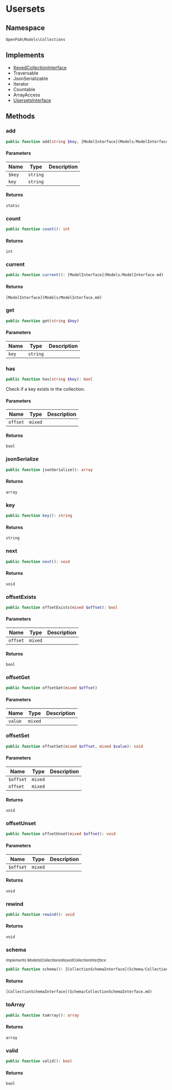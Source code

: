 # Usersets


## Namespace
`OpenFGA\Models\Collections`

## Implements
* [KeyedCollectionInterface](Models/Collections/KeyedCollectionInterface.md)
* Traversable
* JsonSerializable
* Iterator
* Countable
* ArrayAccess
* [UsersetsInterface](Models/Collections/UsersetsInterface.md)



## Methods
### add


```php
public function add(string $key, [ModelInterface](Models/ModelInterface.md) $item): static
```


#### Parameters
| Name | Type | Description |
|------|------|-------------|
| `$key` | `string` |  |
| `key` | `string` |  |

#### Returns
`static`

### count


```php
public function count(): int
```



#### Returns
`int`

### current


```php
public function current(): [ModelInterface](Models/ModelInterface.md)
```



#### Returns
`[ModelInterface](Models/ModelInterface.md)`

### get


```php
public function get(string $key)
```


#### Parameters
| Name | Type | Description |
|------|------|-------------|
| `key` | `string` |  |


### has


```php
public function has(string $key): bool
```

Check if a key exists in the collection.

#### Parameters
| Name | Type | Description |
|------|------|-------------|
| `offset` | `mixed` |  |

#### Returns
`bool`

### jsonSerialize


```php
public function jsonSerialize(): array
```



#### Returns
`array`

### key


```php
public function key(): string
```



#### Returns
`string`

### next


```php
public function next(): void
```



#### Returns
`void`

### offsetExists


```php
public function offsetExists(mixed $offset): bool
```


#### Parameters
| Name | Type | Description |
|------|------|-------------|
| `offset` | `mixed` |  |

#### Returns
`bool`

### offsetGet


```php
public function offsetGet(mixed $offset)
```


#### Parameters
| Name | Type | Description |
|------|------|-------------|
| `value` | `mixed` |  |


### offsetSet


```php
public function offsetSet(mixed $offset, mixed $value): void
```


#### Parameters
| Name | Type | Description |
|------|------|-------------|
| `$offset` | `mixed` |  |
| `offset` | `mixed` |  |

#### Returns
`void`

### offsetUnset


```php
public function offsetUnset(mixed $offset): void
```


#### Parameters
| Name | Type | Description |
|------|------|-------------|
| `$offset` | `mixed` |  |

#### Returns
`void`

### rewind


```php
public function rewind(): void
```



#### Returns
`void`

### schema

*<small>Implements Models\Collections\KeyedCollectionInterface</small>*  

```php
public function schema(): [CollectionSchemaInterface](Schema/CollectionSchemaInterface.md)
```



#### Returns
`[CollectionSchemaInterface](Schema/CollectionSchemaInterface.md)`

### toArray


```php
public function toArray(): array
```



#### Returns
`array`

### valid


```php
public function valid(): bool
```



#### Returns
`bool`

